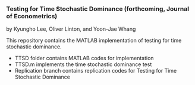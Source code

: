 ### Testing for Time Stochastic Dominance (forthcoming, Journal of Econometrics)
by Kyungho Lee, Oliver Linton, and Yoon-Jae Whang

This repository contains the MATLAB implementation of testing for time stochastic dominance.

- TTSD folder contains MATLAB codes for implementation
- TTSD.m implements the time stochastic dominance test
- Replication branch contains replication codes for Testing for Time Stochastic Dominance

